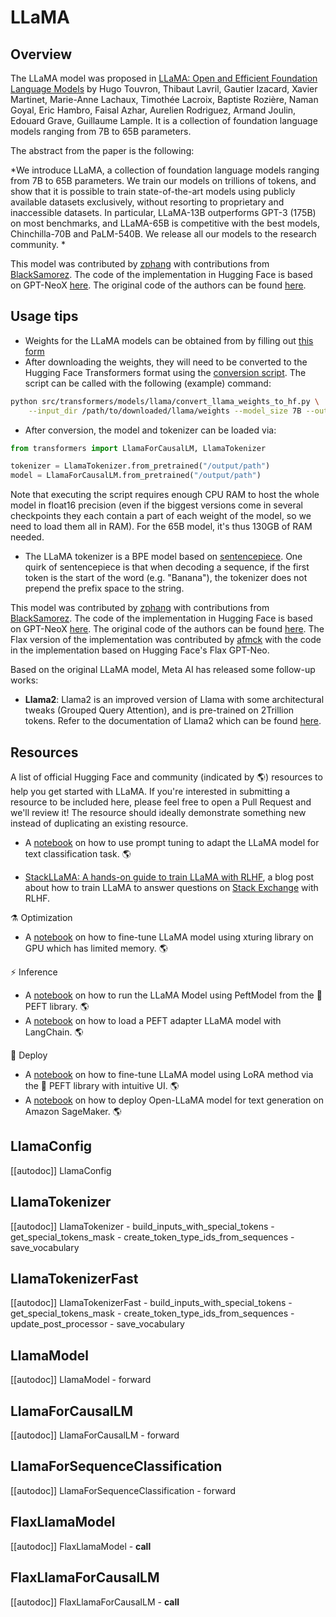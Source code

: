 <!--Copyright 2022 The HuggingFace Team. All rights reserved.

Licensed under the Apache License, Version 2.0 (the "License"); you may not use this file except in compliance with
the License. You may obtain a copy of the License at

http://www.apache.org/licenses/LICENSE-2.0

Unless required by applicable law or agreed to in writing, software distributed under the License is distributed on
an "AS IS" BASIS, WITHOUT WARRANTIES OR CONDITIONS OF ANY KIND, either express or implied. See the License for the
specific language governing permissions and limitations under the License.

⚠️ Note that this file is in Markdown but contain specific syntax for our doc-builder (similar to MDX) that may not be
rendered properly in your Markdown viewer.

-->

# LLaMA

## Overview

The LLaMA model was proposed in [LLaMA: Open and Efficient Foundation Language Models](https://arxiv.org/abs/2302.13971) by Hugo Touvron, Thibaut Lavril, Gautier Izacard, Xavier Martinet, Marie-Anne Lachaux, Timothée Lacroix, Baptiste Rozière, Naman Goyal, Eric Hambro, Faisal Azhar, Aurelien Rodriguez, Armand Joulin, Edouard Grave, Guillaume Lample. It is a collection of foundation language models ranging from 7B to 65B parameters.

The abstract from the paper is the following:

*We introduce LLaMA, a collection of foundation language models ranging from 7B to 65B parameters. We train our models on trillions of tokens, and show that it is possible to train state-of-the-art models using publicly available datasets exclusively, without resorting to proprietary and inaccessible datasets. In particular, LLaMA-13B outperforms GPT-3 (175B) on most benchmarks, and LLaMA-65B is competitive with the best models, Chinchilla-70B and PaLM-540B. We release all our models to the research community. *

This model was contributed by [zphang](https://huggingface.co/zphang) with contributions from [BlackSamorez](https://huggingface.co/BlackSamorez). The code of the implementation in Hugging Face is based on GPT-NeoX [here](https://github.com/EleutherAI/gpt-neox). The original code of the authors can be found [here](https://github.com/facebookresearch/llama).

## Usage tips

- Weights for the LLaMA models can be obtained from by filling out [this form](https://docs.google.com/forms/d/e/1FAIpQLSfqNECQnMkycAp2jP4Z9TFX0cGR4uf7b_fBxjY_OjhJILlKGA/viewform?usp=send_form)
- After downloading the weights, they will need to be converted to the Hugging Face Transformers format using the [conversion script](https://github.com/huggingface/transformers/blob/main/src/transformers/models/llama/convert_llama_weights_to_hf.py). The script can be called with the following (example) command:

```bash
python src/transformers/models/llama/convert_llama_weights_to_hf.py \
    --input_dir /path/to/downloaded/llama/weights --model_size 7B --output_dir /output/path
```

- After conversion, the model and tokenizer can be loaded via:

```python
from transformers import LlamaForCausalLM, LlamaTokenizer

tokenizer = LlamaTokenizer.from_pretrained("/output/path")
model = LlamaForCausalLM.from_pretrained("/output/path")
```

Note that executing the script requires enough CPU RAM to host the whole model in float16 precision (even if the biggest versions
come in several checkpoints they each contain a part of each weight of the model, so we need to load them all in RAM). For the 65B model, it's thus 130GB of RAM needed.

- The LLaMA tokenizer is a BPE model based on [sentencepiece](https://github.com/google/sentencepiece). One quirk of sentencepiece is that when decoding a sequence, if the first token is the start of the word (e.g. "Banana"), the tokenizer does not prepend the prefix space to the string.

This model was contributed by [zphang](https://huggingface.co/zphang) with contributions from [BlackSamorez](https://huggingface.co/BlackSamorez). The code of the implementation in Hugging Face is based on GPT-NeoX [here](https://github.com/EleutherAI/gpt-neox). The original code of the authors can be found [here](https://github.com/facebookresearch/llama). The Flax version of the implementation was contributed by [afmck](https://huggingface.co/afmck) with the code in the implementation based on Hugging Face's Flax GPT-Neo.


Based on the original LLaMA model, Meta AI has released some follow-up works:

- **Llama2**: Llama2 is an improved version of Llama with some architectural tweaks (Grouped Query Attention), and is pre-trained on 2Trillion tokens. Refer to the documentation of Llama2 which can be found [here](llama2).

## Resources

A list of official Hugging Face and community (indicated by 🌎) resources to help you get started with LLaMA. If you're interested in submitting a resource to be included here, please feel free to open a Pull Request and we'll review it! The resource should ideally demonstrate something new instead of duplicating an existing resource.

<PipelineTag pipeline="text-classification"/>

- A [notebook](https://colab.research.google.com/github/bigscience-workshop/petals/blob/main/examples/prompt-tuning-sst2.ipynb#scrollTo=f04ba4d2) on how to use prompt tuning to adapt the LLaMA model for text classification task. 🌎

<PipelineTag pipeline="question-answering"/>

- [StackLLaMA: A hands-on guide to train LLaMA with RLHF](https://huggingface.co/blog/stackllama#stackllama-a-hands-on-guide-to-train-llama-with-rlhf), a blog post about how to train LLaMA to answer questions on [Stack Exchange](https://stackexchange.com/) with RLHF.

⚗️ Optimization
- A [notebook](https://colab.research.google.com/drive/1SQUXq1AMZPSLD4mk3A3swUIc6Y2dclme?usp=sharing) on how to fine-tune LLaMA model using xturing library on GPU which has limited memory. 🌎 

⚡️ Inference
- A [notebook](https://colab.research.google.com/github/DominguesM/alpaca-lora-ptbr-7b/blob/main/notebooks/02%20-%20Evaluate.ipynb) on how to run the LLaMA Model using PeftModel from the 🤗 PEFT library. 🌎 
- A [notebook](https://colab.research.google.com/drive/1l2GiSSPbajVyp2Nk3CFT4t3uH6-5TiBe?usp=sharing) on how to load a PEFT adapter LLaMA model with LangChain. 🌎

🚀 Deploy
- A [notebook](https://colab.research.google.com/github/lxe/simple-llama-finetuner/blob/master/Simple_LLaMA_FineTuner.ipynb#scrollTo=3PM_DilAZD8T) on how to fine-tune LLaMA model using LoRA method via the 🤗 PEFT library with intuitive UI. 🌎 
- A [notebook](https://github.com/aws/amazon-sagemaker-examples/blob/main/introduction_to_amazon_algorithms/jumpstart-foundation-models/text-generation-open-llama.ipynb) on how to deploy Open-LLaMA model for text generation on Amazon SageMaker. 🌎 

## LlamaConfig

[[autodoc]] LlamaConfig

## LlamaTokenizer

[[autodoc]] LlamaTokenizer
    - build_inputs_with_special_tokens
    - get_special_tokens_mask
    - create_token_type_ids_from_sequences
    - save_vocabulary

## LlamaTokenizerFast

[[autodoc]] LlamaTokenizerFast
    - build_inputs_with_special_tokens
    - get_special_tokens_mask
    - create_token_type_ids_from_sequences
    - update_post_processor
    - save_vocabulary

## LlamaModel

[[autodoc]] LlamaModel
    - forward

## LlamaForCausalLM

[[autodoc]] LlamaForCausalLM
    - forward

## LlamaForSequenceClassification

[[autodoc]] LlamaForSequenceClassification
    - forward

## FlaxLlamaModel

[[autodoc]] FlaxLlamaModel
    - __call__

## FlaxLlamaForCausalLM

[[autodoc]] FlaxLlamaForCausalLM
    - __call__
